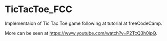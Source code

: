 # TicTacToe_FCC 

Implementaion of Tic Tac Toe game following at tutorial at freeCodeCamp.

More can be seen at https://www.youtube.com/watch?v=P2TcQ3h0ipQ.